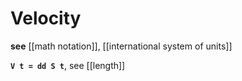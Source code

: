 # Velocity

**see** [[math notation]], [[international system of units]]

**`V t = dd S t`**, see [[length]]
